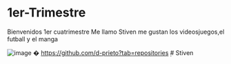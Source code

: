 # 1er-Trimestre
Bienvenidos 1er cuatrimestre
Me llamo Stiven
me gustan los videosjuegos,el futball y el manga


![image](https://user-images.githubusercontent.com/90753344/133393432-f1cf0231-eb3e-403e-8324-d72effd140c9.png)
�
https://github.com/d-prieto?tab=repositories
̣# Stiven
